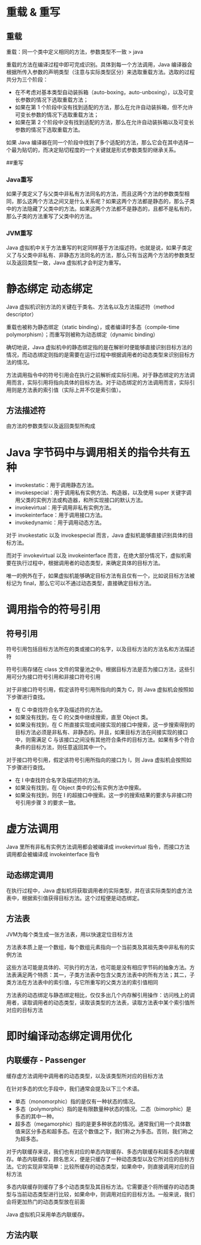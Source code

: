 # 重载 & 重写

## 重载
重载：同一个类中定义相同的方法，参数类型不一致 > java

重载的方法在编译过程中即可完成识别。具体到每一个方法调用，Java 编译器会根据所传入参数的声明类型（注意与实际类型区分）来选取重载方法。选取的过程共分为三个阶段：
* 在不考虑对基本类型自动装拆箱（auto-boxing，auto-unboxing），以及可变长参数的情况下选取重载方法；
* 如果在第 1 个阶段中没有找到适配的方法，那么在允许自动装拆箱，但不允许可变长参数的情况下选取重载方法；
* 如果在第 2 个阶段中没有找到适配的方法，那么在允许自动装拆箱以及可变长参数的情况下选取重载方法。

如果 Java 编译器在同一个阶段中找到了多个适配的方法，那么它会在其中选择一个最为贴切的，而决定贴切程度的一个关键就是形式参数类型的继承关系。

##重写
### Java重写
如果子类定义了与父类中非私有方法同名的方法，而且这两个方法的参数类型相同，那么这两个方法之间又是什么关系呢？如果这两个方法都是静态的，那么子类中的方法隐藏了父类中的方法。如果这两个方法都不是静态的，且都不是私有的，那么子类的方法重写了父类中的方法。

### JVM重写
Java 虚拟机中关于方法重写的判定同样基于方法描述符。也就是说，如果子类定义了与父类中非私有、非静态方法同名的方法，那么只有当这两个方法的参数类型以及返回类型一致，Java 虚拟机才会判定为重写。

# 静态绑定 动态绑定
Java 虚拟机识别方法的关键在于类名、方法名以及方法描述符（method descriptor）

重载也被称为静态绑定（static binding），或者编译时多态（compile-time polymorphism）；而重写则被称为动态绑定（dynamic binding）

确切地说，Java 虚拟机中的静态绑定指的是在解析时便能够直接识别目标方法的情况，而动态绑定则指的是需要在运行过程中根据调用者的动态类型来识别目标方法的情况。

方法调用指令中的符号引用会在执行之前解析成实际引用。对于静态绑定的方法调用而言，实际引用将指向具体的目标方法。对于动态绑定的方法调用而言，实际引用则是方法表的索引值（实际上并不仅是索引值）。

## 方法描述符
由方法的参数类型以及返回类型所构成

# Java 字节码中与调用相关的指令共有五种
* invokestatic：用于调用静态方法。
* invokespecial：用于调用私有实例方法、构造器，以及使用 super 关键字调用父类的实例方法或构造器，和所实现接口的默认方法。
* invokevirtual：用于调用非私有实例方法。
* invokeinterface：用于调用接口方法。
* invokedynamic：用于调用动态方法。

对于 invokestatic 以及 invokespecial 而言，Java 虚拟机能够直接识别具体的目标方法。

而对于 invokevirtual 以及 invokeinterface 而言，在绝大部分情况下，虚拟机需要在执行过程中，根据调用者的动态类型，来确定具体的目标方法。

唯一的例外在于，如果虚拟机能够确定目标方法有且仅有一个，比如说目标方法被标记为 final，那么它可以不通过动态类型，直接确定目标方法。

# 调用指令的符号引用
## 符号引用
符号引用包括目标方法所在的类或接口的名字，以及目标方法的方法名和方法描述符

符号引用存储在 class 文件的常量池之中。根据目标方法是否为接口方法，这些引用可分为接口符号引用和非接口符号引用

对于非接口符号引用，假定该符号引用所指向的类为 C，则 Java 虚拟机会按照如下步骤进行查找。
* 在 C 中查找符合名字及描述符的方法。
* 如果没有找到，在 C 的父类中继续搜索，直至 Object 类。
* 如果没有找到，在 C 所直接实现或间接实现的接口中搜索，这一步搜索得到的目标方法必须是非私有、非静态的。并且，如果目标方法在间接实现的接口中，则需满足 C 与该接口之间没有其他符合条件的目标方法。如果有多个符合条件的目标方法，则任意返回其中一个。


对于接口符号引用，假定该符号引用所指向的接口为 I，则 Java 虚拟机会按照如下步骤进行查找。
* 在 I 中查找符合名字及描述符的方法。
* 如果没有找到，在 Object 类中的公有实例方法中搜索。
* 如果没有找到，则在 I 的超接口中搜索。这一步的搜索结果的要求与非接口符号引用步骤 3 的要求一致。

# 虚方法调用
Java 里所有非私有实例方法调用都会被编译成 invokevirtual 指令，而接口方法调用都会被编译成 invokeinterface 指令

## 动态绑定调用

在执行过程中，Java 虚拟机将获取调用者的实际类型，并在该实际类型的虚方法表中，根据索引值获得目标方法。这个过程便是动态绑定。

## 方法表
JVM为每个类生成一张方法表，用以快速定位目标方法

方法表本质上是一个数组，每个数组元素指向一个当前类及其祖先类中非私有的实例方法

这些方法可能是具体的、可执行的方法，也可能是没有相应字节码的抽象方法。方法表满足两个特质：其一，子类方法表中包含父类方法表中的所有方法；其二，子类方法在方法表中的索引值，与它所重写的父类方法的索引值相同

方法表的动态绑定与静态绑定相比，仅仅多出几个内存解引用操作：访问栈上的调用者，读取调用者的动态类型，读取该类型的方法表，读取方法表中某个索引值所对应的目标方法

# 即时编译动态绑定调用优化
## 内联缓存 - Passenger
缓存虚方法调用中调用者的动态类型，以及该类型所对应的目标方法

在针对多态的优化手段中，我们通常会提及以下三个术语。
* 单态（monomorphic）指的是仅有一种状态的情况。
* 多态（polymorphic）指的是有限数量种状态的情况。二态（bimorphic）是多态的其中一种。
* 超多态（megamorphic）指的是更多种状态的情况。通常我们用一个具体数值来区分多态和超多态。在这个数值之下，我们称之为多态。否则，我们称之为超多态。

对于内联缓存来说，我们也有对应的单态内联缓存、多态内联缓存和超多态内联缓存。单态内联缓存，顾名思义，便是只缓存了一种动态类型以及它所对应的目标方法。它的实现非常简单：比较所缓存的动态类型，如果命中，则直接调用对应的目标方法

多态内联缓存则缓存了多个动态类型及其目标方法。它需要逐个将所缓存的动态类型与当前动态类型进行比较，如果命中，则调用对应的目标方法。一般来说，我们会将更加热门的动态类型放在前面

Java 虚拟机只采用单态内联缓存。

## 方法内联
